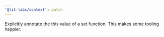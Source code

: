 ```yaml
---
'@lit-labs/context': patch
---
```


Explicitly annotate the this value of a set function. This makes some tooling happier.
